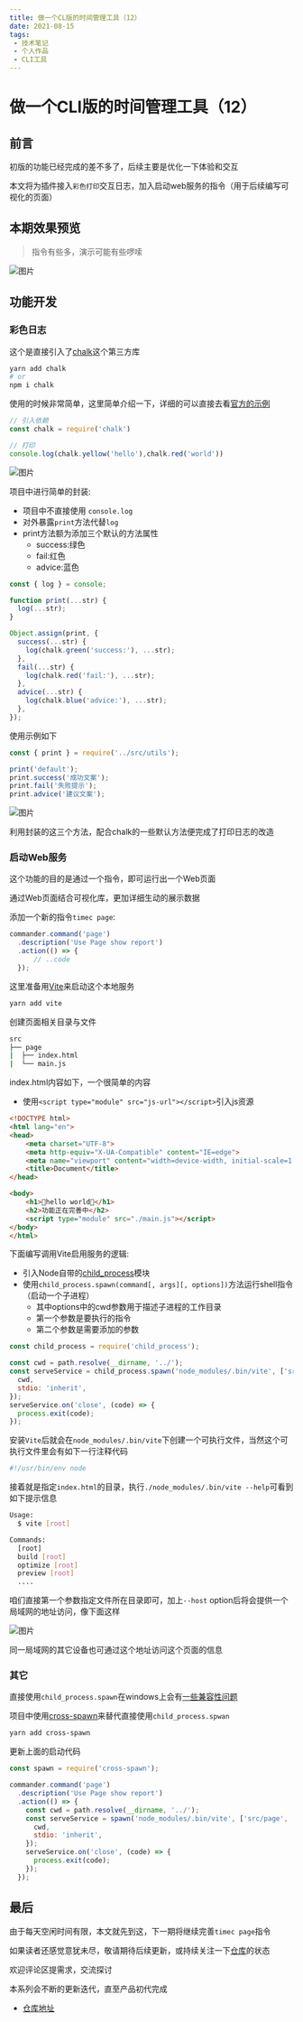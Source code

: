```yaml
---
title: 做一个CL版的时间管理工具（12）
date: 2021-08-15
tags:
 - 技术笔记
 - 个人作品
 - CLI工具
---
```

# 做一个CLI版的时间管理工具（12）

## 前言
初版的功能已经完成的差不多了，后续主要是优化一下体验和交互

本文将为插件接入`彩色打印`交互日志，加入启动web服务的指令（用于后续编写可视化的页面）

## 本期效果预览
>指令有些多，演示可能有些啰嗦

![图片](time-tools-12\MTYyOTAzMzQyMjQ0OQ==timec12.gif)

## 功能开发
### 彩色日志
这个是直接引入了[chalk](https://github.com/chalk/chalk)这个第三方库

```sh
yarn add chalk
# or
npm i chalk
```

使用的时候非常简单，这里简单介绍一下，详细的可以直接去看[官方的示例](https://github.com/chalk/chalk/blob/main/readme.md)
```js
// 引入依赖
const chalk = require('chalk')

// 打印
console.log(chalk.yellow('hello'),chalk.red('world'))
```
![图片](time-tools-12\MTYyOTAzMzYyNTg5NQ==629033625895)

项目中进行简单的封装:
* 项目中不直接使用 `console.log`
* 对外暴露`print`方法代替`log`
* print方法额为添加三个默认的方法属性
  * success:绿色
  * fail:红色
  * advice:蓝色
```js
const { log } = console;

function print(...str) {
  log(...str);
}

Object.assign(print, {
  success(...str) {
    log(chalk.green('success:'), ...str);
  },
  fail(...str) {
    log(chalk.red('fail:'), ...str);
  },
  advice(...str) {
    log(chalk.blue('advice:'), ...str);
  },
});
```
使用示例如下
```js
const { print } = require('../src/utils');

print('default');
print.success('成功文案');
print.fail('失败提示');
print.advice('建议文案');
```
![图片](time-tools-12\MTYyOTAzMzkyMDI0Mg==629033920242)

利用封装的这三个方法，配合chalk的一些默认方法便完成了打印日志的改造

### 启动Web服务
这个功能的目的是通过一个指令，即可运行出一个Web页面

通过Web页面结合可视化库，更加详细生动的展示数据

添加一个新的指令`timec page`:

```js
commander.command('page')
  .description('Use Page show report')
  .action(() => {
      // ..code
  });
```
这里准备用[Vite](https://vitejs.dev/)来启动这个本地服务

```sh
yarn add vite
```

创建页面相关目录与文件
```sh
src
├── page
|  ├── index.html
|  └── main.js
```
index.html内容如下，一个很简单的内容
* 使用`<script type="module" src="js-url"></script>`引入js资源

```html
<!DOCTYPE html>
<html lang="en">
<head>
    <meta charset="UTF-8">
    <meta http-equiv="X-UA-Compatible" content="IE=edge">
    <meta name="viewport" content="width=device-width, initial-scale=1.0">
    <title>Document</title>
</head>

<body>
    <h1>🚀hello world🚀</h1>
    <h2>功能正在完善中</h2>
    <script type="module" src="./main.js"></script>
</body>
</html>
```
下面编写调用Vite启用服务的逻辑:
* 引入Node自带的[child_process](http://nodejs.cn/api/child_process.html)模块
* 使用`child_process.spawn(command[, args][, options])`方法运行shell指令（启动一个子进程）
  * 其中options中的cwd参数用于描述子进程的工作目录
  * 第一个参数是要执行的指令
  * 第二个参数是需要添加的参数
```js
const child_process = require('child_process');

const cwd = path.resolve(__dirname, '../');
const serveService = child_process.spawn('node_modules/.bin/vite', ['src/page', '--host'], {
  cwd,
  stdio: 'inherit',
});
serveService.on('close', (code) => {
  process.exit(code);
});
```
安装`Vite`后就会在`node_modules/.bin/vite`下创建一个可执行文件，当然这个可执行文件里会有如下一行注释代码

```sh
#!/usr/bin/env node
```

接着就是指定`index.html`的目录，执行`./node_modules/.bin/vite --help`可看到如下提示信息
```sh
Usage:
  $ vite [root]

Commands:
  [root]           
  build [root]     
  optimize [root]  
  preview [root]
  ....
```
咱们直接第一个参数指定文件所在目录即可，加上`--host` option后将会提供一个局域网的地址访问，像下面这样

![图片](time-tools-12\MTYyOTAzNjc5Nzg4OA==629036797888)

同一局域网的其它设备也可通过这个地址访问这个页面的信息

### 其它
直接使用`child_process.spawn`在windows上会有[一些兼容性问题](https://github.com/moxystudio/node-cross-spawn)

项目中使用[cross-spawn](https://github.com/moxystudio/node-cross-spawn)来替代直接使用`child_process.spwan`

```sh
yarn add cross-spawn
```

更新上面的启动代码
```js
const spawn = require('cross-spawn');

commander.command('page')
  .description('Use Page show report')
  .action(() => {
    const cwd = path.resolve(__dirname, '../');
    const serveService = spawn('node_modules/.bin/vite', ['src/page', '--host'], {
      cwd,
      stdio: 'inherit',
    });
    serveService.on('close', (code) => {
      process.exit(code);
    });
  });
```
## 最后
由于每天空闲时间有限，本文就先到这，下一期将继续完善`timec page`指令

如果读者还感觉意犹未尽，敬请期待后续更新，或持续关注一下[仓库](https://github.com/ATQQ/time-control)的状态

欢迎评论区提需求，交流探讨

本系列会不断的更新迭代，直至产品初代完成

* [仓库地址](https://github.com/ATQQ/time-control)

